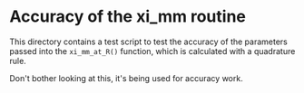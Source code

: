 Accuracy of the xi_mm routine
=============================

This directory contains a test script to test the accuracy of the parameters passed into the `xi_mm_at_R()` function, which is calculated with a quadrature rule.

Don't bother looking at this, it's being used for accuracy work.